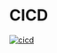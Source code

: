 # CICD

[![cicd](https://github.com/tegarpenemuanr3/CICD/actions/workflows/ci.yml/badge.svg?branch=master)](https://github.com/tegarpenemuanr3/CICD/actions/workflows/ci.yml)
